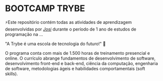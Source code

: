 # BOOTCAMP TRYBE

⚡Este repositório contém todas as atividades de aprendizagem desenvolvidas por _[Josi](LinkDoSeuLinkedinAqui)_ durante o período de 1 ano de estudos de programação na  ... 

"A Trybe é uma escola de tecnologia do futuro!" 🚀

O programa conta com mais de 1.500 horas de treinamento presencial e online. O currículo abrange fundamentos de desenvolvimento de software, desenvolvimento front-end e back-end, ciência da computação, engenharia de software, metodologias ágeis e habilidades comportamentais (soft skills).
